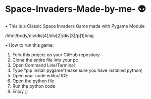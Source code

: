 # Space-Invaders-Made-by-me- 👽
• This is a Classic Space Invaders Game made with Pygame Module

/html/body/div/div[4]/div[2]/div[3]/p[1]/img

• How to run this game:

1. Fork this project on your GitHub repository
2. Clone the entire file into your pc
3. Open Command Line/Terminal
4. Type "pip install pygame"(make sure you have installed python)
5. Open your code editor/ IDE
6. Open the python file
7. Run the python code
8. Enjoy ;)
